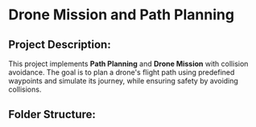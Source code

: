 # Drone Mission and Path Planning

## Project Description:

This project implements **Path Planning** and **Drone Mission** with collision avoidance. The goal is to plan a drone's flight path using predefined waypoints and simulate its journey, while ensuring safety by avoiding collisions.

## Folder Structure:


